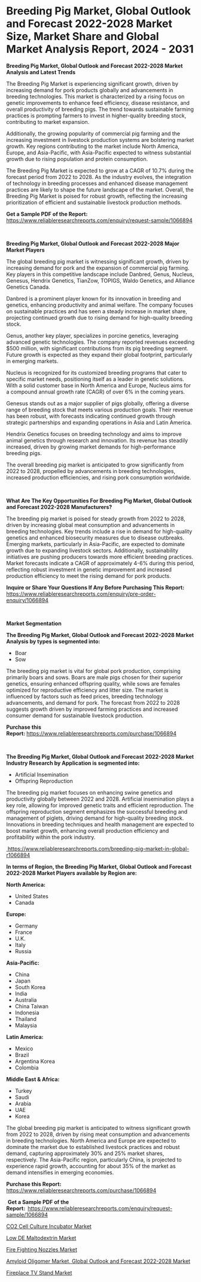 <p><h1>Breeding Pig Market, Global Outlook and Forecast 2022-2028 Market Size, Market Share and Global Market Analysis Report, 2024 - 2031</h1></p><p><strong>Breeding Pig Market, Global Outlook and Forecast 2022-2028 Market Analysis and Latest Trends</strong></p>
<p><p>The Breeding Pig Market is experiencing significant growth, driven by increasing demand for pork products globally and advancements in breeding technologies. This market is characterized by a rising focus on genetic improvements to enhance feed efficiency, disease resistance, and overall productivity of breeding pigs. The trend towards sustainable farming practices is prompting farmers to invest in higher-quality breeding stock, contributing to market expansion.</p><p>Additionally, the growing popularity of commercial pig farming and the increasing investment in livestock production systems are bolstering market growth. Key regions contributing to the market include North America, Europe, and Asia-Pacific, with Asia-Pacific expected to witness substantial growth due to rising population and protein consumption.</p><p>The Breeding Pig Market is expected to grow at a CAGR of 10.7% during the forecast period from 2022 to 2028. As the industry evolves, the integration of technology in breeding processes and enhanced disease management practices are likely to shape the future landscape of the market. Overall, the Breeding Pig Market is poised for robust growth, reflecting the increasing prioritization of efficient and sustainable livestock production methods.</p></p>
<p><strong>Get a Sample PDF of the Report:&nbsp;</strong> <a href="https://www.reliableresearchreports.com/enquiry/request-sample/1066894">https://www.reliableresearchreports.com/enquiry/request-sample/1066894</a></p>
<p>&nbsp;</p>
<p><strong>Breeding Pig Market, Global Outlook and Forecast 2022-2028 Major Market Players</strong></p>
<p><p>The global breeding pig market is witnessing significant growth, driven by increasing demand for pork and the expansion of commercial pig farming. Key players in this competitive landscape include Danbred, Genus, Nucleus, Genesus, Hendrix Genetics, TianZow, TOPIGS, Waldo Genetics, and Alliance Genetics Canada.</p><p>Danbred is a prominent player known for its innovation in breeding and genetics, enhancing productivity and animal welfare. The company focuses on sustainable practices and has seen a steady increase in market share, projecting continued growth due to rising demand for high-quality breeding stock.</p><p>Genus, another key player, specializes in porcine genetics, leveraging advanced genetic technologies. The company reported revenues exceeding $500 million, with significant contributions from its pig breeding segment. Future growth is expected as they expand their global footprint, particularly in emerging markets.</p><p>Nucleus is recognized for its customized breeding programs that cater to specific market needs, positioning itself as a leader in genetic solutions. With a solid customer base in North America and Europe, Nucleus aims for a compound annual growth rate (CAGR) of over 6% in the coming years.</p><p>Genesus stands out as a major supplier of pigs globally, offering a diverse range of breeding stock that meets various production goals. Their revenue has been robust, with forecasts indicating continued growth through strategic partnerships and expanding operations in Asia and Latin America.</p><p>Hendrix Genetics focuses on breeding technology and aims to improve animal genetics through research and innovation. Its revenue has steadily increased, driven by growing market demands for high-performance breeding pigs.</p><p>The overall breeding pig market is anticipated to grow significantly from 2022 to 2028, propelled by advancements in breeding technologies, increased production efficiencies, and rising pork consumption worldwide.</p></p>
<p>&nbsp;</p>
<p><strong>What Are The Key Opportunities For Breeding Pig Market, Global Outlook and Forecast 2022-2028 Manufacturers?</strong></p>
<p><p>The breeding pig market is poised for steady growth from 2022 to 2028, driven by increasing global meat consumption and advancements in breeding technologies. Key trends include a rise in demand for high-quality genetics and enhanced biosecurity measures due to disease outbreaks. Emerging markets, particularly in Asia-Pacific, are expected to dominate growth due to expanding livestock sectors. Additionally, sustainability initiatives are pushing producers towards more efficient breeding practices. Market forecasts indicate a CAGR of approximately 4-6% during this period, reflecting robust investment in genetic improvement and increased production efficiency to meet the rising demand for pork products.</p></p>
<p><strong>Inquire or Share Your Questions If Any Before Purchasing This Report:</strong> <a href="https://www.reliableresearchreports.com/enquiry/pre-order-enquiry/1066894">https://www.reliableresearchreports.com/enquiry/pre-order-enquiry/1066894</a></p>
<p>&nbsp;</p>
<p><strong>Market Segmentation</strong></p>
<p><strong>The Breeding Pig Market, Global Outlook and Forecast 2022-2028 Market Analysis by types is segmented into:</strong></p>
<p><ul><li>Boar</li><li>Sow</li></ul></p>
<p><p>The breeding pig market is vital for global pork production, comprising primarily boars and sows. Boars are male pigs chosen for their superior genetics, ensuring enhanced offspring quality, while sows are females optimized for reproductive efficiency and litter size. The market is influenced by factors such as feed prices, breeding technology advancements, and demand for pork. The forecast from 2022 to 2028 suggests growth driven by improved farming practices and increased consumer demand for sustainable livestock production.</p></p>
<p><strong>Purchase this Report:&nbsp;</strong><a href="https://www.reliableresearchreports.com/purchase/1066894">https://www.reliableresearchreports.com/purchase/1066894</a></p>
<p>&nbsp;</p>
<p><strong>The Breeding Pig Market, Global Outlook and Forecast 2022-2028 Market Industry Research by Application is segmented into:</strong></p>
<p><ul><li>Artificial Insemination</li><li>Offspring Reproduction</li></ul></p>
<p><p>The breeding pig market focuses on enhancing swine genetics and productivity globally between 2022 and 2028. Artificial insemination plays a key role, allowing for improved genetic traits and efficient reproduction. The offspring reproduction segment emphasizes the successful breeding and management of piglets, driving demand for high-quality breeding stock. Innovations in breeding techniques and health management are expected to boost market growth, enhancing overall production efficiency and profitability within the pork industry.</p></p>
<p><a href="https://www.reliableresearchreports.com/breeding-pig-market-in-global-r1066894">&nbsp;https://www.reliableresearchreports.com/breeding-pig-market-in-global-r1066894</a></p>
<p><strong>In terms of Region, the Breeding Pig Market, Global Outlook and Forecast 2022-2028 Market Players available by Region are:</strong></p>
<p>
    <p> <strong> North America: </strong>
        <ul>
            <li>United States</li>
            <li>Canada</li>
        </ul>
        </p> 
    <p> <strong> Europe: </strong>
        <ul>
            <li>Germany</li>
            <li>France</li>
            <li>U.K.</li>
            <li>Italy</li>
            <li>Russia</li>
        </ul>
        </p> 
    <p> <strong> Asia-Pacific: </strong>
        <ul>
            <li>China</li>
            <li>Japan</li>
            <li>South Korea</li>
            <li>India</li>
            <li>Australia</li>
            <li>China Taiwan</li>
            <li>Indonesia</li>
            <li>Thailand</li>
            <li>Malaysia</li>
        </ul>
        </p> 
    <p> <strong> Latin America: </strong>
        <ul>
            <li>Mexico</li>
            <li>Brazil</li>
            <li>Argentina Korea</li>
            <li>Colombia</li>
        </ul>
        </p> 
    <p> <strong> Middle East & Africa: </strong>
        <ul>
            <li>Turkey</li>
            <li>Saudi</li>
            <li>Arabia</li>
            <li>UAE</li>
            <li>Korea</li>
        </ul>
    </p>
    </p>
<p><p>The global breeding pig market is anticipated to witness significant growth from 2022 to 2028, driven by rising meat consumption and advancements in breeding technologies. North America and Europe are expected to dominate the market due to established livestock practices and robust demand, capturing approximately 30% and 25% market shares, respectively. The Asia-Pacific region, particularly China, is projected to experience rapid growth, accounting for about 35% of the market as demand intensifies in emerging economies.</p></p>
<p><strong>Purchase this Report: </strong><a href="https://www.reliableresearchreports.com/purchase/1066894">https://www.reliableresearchreports.com/purchase/1066894</a></p>
<p>&nbsp;<strong>Get a Sample PDF of the Report:&nbsp;&nbsp;</strong><a href="https://www.reliableresearchreports.com/enquiry/request-sample/1066894">https://www.reliableresearchreports.com/enquiry/request-sample/1066894</a></p>
<p><strong></strong></p>
<p><p><a href="https://www.linkedin.com/pulse/how-regional-global-trends-shaping-co2-cell-culture-incubator-wihme?trackingId=mf1ZLe4gSmuc0odoJqLceQ%3D%3D">CO2 Cell Culture Incubator Market</a></p><p><a href="https://issuu.com/reportprime-2/docs/low-de-maltodextrin-market-size-203_08fa1b8c5186cf">Low DE Maltodextrin Market</a></p><p><a href="https://medium.com/@ryan.wilson8778/the-fire-fighting-nozzles-market-prioritizes-cost-control-and-efficiency-enhancement-d622e8c9bfb7">Fire Fighting Nozzles Market</a></p><p><a href="https://github.com/ChiragRp1/Market-Research-Report-List-6/blob/main/amyloid-oligomer-market-global-outlook-and-forecast-2022-2028-market.md">Amyloid Oligomer Market, Global Outlook and Forecast 2022-2028 Market</a></p><p><a href="https://www.linkedin.com/pulse/insights-fireplace-tv-stand-market-players-size-geographical-regions-0pbvc?trackingId=FLR36IAJTLWjErc%2Bd2f1Eg%3D%3D">Fireplace TV Stand Market</a></p></p>